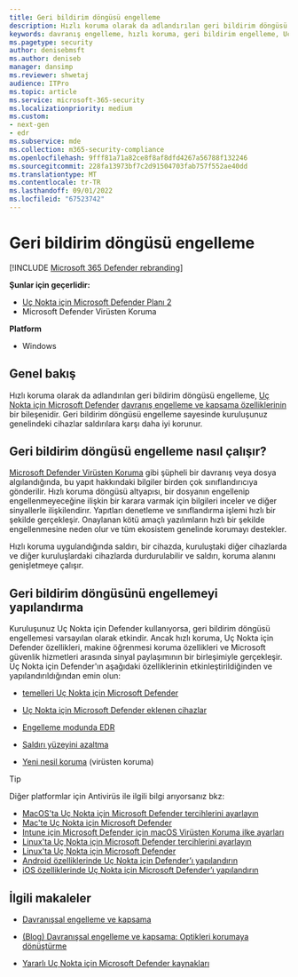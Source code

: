 ```yaml
---
title: Geri bildirim döngüsü engelleme
description: Hızlı koruma olarak da adlandırılan geri bildirim döngüsü engelleme, Uç Nokta için Microsoft Defender
keywords: davranış engelleme, hızlı koruma, geri bildirim engelleme, Uç Nokta için Microsoft Defender
ms.pagetype: security
author: denisebmsft
ms.author: deniseb
manager: dansimp
ms.reviewer: shwetaj
audience: ITPro
ms.topic: article
ms.service: microsoft-365-security
ms.localizationpriority: medium
ms.custom:
- next-gen
- edr
ms.subservice: mde
ms.collection: m365-security-compliance
ms.openlocfilehash: 9fff81a71a82ce8f8af8dfd4267a56788f132246
ms.sourcegitcommit: 228fa13973bf7c2d91504703fab757f552ae40dd
ms.translationtype: MT
ms.contentlocale: tr-TR
ms.lasthandoff: 09/01/2022
ms.locfileid: "67523742"
---
```

# <a name="feedback-loop-blocking"></a>Geri bildirim döngüsü engelleme

[!INCLUDE [Microsoft 365 Defender rebranding](../../includes/microsoft-defender.md)]


**Şunlar için geçerlidir:**
- [Uç Nokta için Microsoft Defender Planı 2](https://go.microsoft.com/fwlink/?linkid=2154037)
- Microsoft Defender Virüsten Koruma

**Platform**
- Windows

## <a name="overview"></a>Genel bakış

Hızlı koruma olarak da adlandırılan geri bildirim döngüsü engelleme, [Uç Nokta için Microsoft Defender](/windows/security/threat-protection/) [davranış engelleme ve kapsama özelliklerinin](/microsoft-365/security/defender-endpoint/behavioral-blocking-containment) bir bileşenidir. Geri bildirim döngüsü engelleme sayesinde kuruluşunuz genelindeki cihazlar saldırılara karşı daha iyi korunur. 

## <a name="how-feedback-loop-blocking-works"></a>Geri bildirim döngüsü engelleme nasıl çalışır?

[Microsoft Defender Virüsten Koruma](/windows/security/threat-protection/microsoft-defender-antivirus/microsoft-defender-antivirus-in-windows-10) gibi şüpheli bir davranış veya dosya algılandığında, bu yapıt hakkındaki bilgiler birden çok sınıflandırıcıya gönderilir. Hızlı koruma döngüsü altyapısı, bir dosyanın engellenip engellenmeyeceğine ilişkin bir karara varmak için bilgileri inceler ve diğer sinyallerle ilişkilendirır. Yapıtları denetleme ve sınıflandırma işlemi hızlı bir şekilde gerçekleşir. Onaylanan kötü amaçlı yazılımların hızlı bir şekilde engellenmesine neden olur ve tüm ekosistem genelinde korumayı destekler. 

Hızlı koruma uygulandığında saldırı, bir cihazda, kuruluştaki diğer cihazlarda ve diğer kuruluşlardaki cihazlarda durdurulabilir ve saldırı, koruma alanını genişletmeye çalışır.


## <a name="configuring-feedback-loop-blocking"></a>Geri bildirim döngüsünü engellemeyi yapılandırma

Kuruluşunuz Uç Nokta için Defender kullanıyorsa, geri bildirim döngüsü engellemesi varsayılan olarak etkindir. Ancak hızlı koruma, Uç Nokta için Defender özellikleri, makine öğrenmesi koruma özellikleri ve Microsoft güvenlik hizmetleri arasında sinyal paylaşımının bir birleşimiyle gerçekleşir. Uç Nokta için Defender'ın aşağıdaki özelliklerinin etkinleştirildiğinden ve yapılandırıldığından emin olun:

- [temelleri Uç Nokta için Microsoft Defender](/microsoft-365/security/defender-endpoint/configure-machines-security-baseline)

- [Uç Nokta için Microsoft Defender eklenen cihazlar](/microsoft-365/security/defender-endpoint/onboard-configure)

- [Engelleme modunda EDR ](/microsoft-365/security/defender-endpoint/edr-in-block-mode)

- [Saldırı yüzeyini azaltma](/microsoft-365/security/defender-endpoint/attack-surface-reduction)

- [Yeni nesil koruma](/windows/security/threat-protection/microsoft-defender-antivirus/configure-microsoft-defender-antivirus-features) (virüsten koruma)

> [!TIP]
> Diğer platformlar için Antivirüs ile ilgili bilgi arıyorsanız bkz:
> - [MacOS'ta Uç Nokta için Microsoft Defender tercihlerini ayarlayın](mac-preferences.md)
> - [Mac'te Uç Nokta için Microsoft Defender](microsoft-defender-endpoint-mac.md)
> - [Intune için Microsoft Defender için macOS Virüsten Koruma ilke ayarları](/mem/intune/protect/antivirus-microsoft-defender-settings-macos)
> - [Linux'ta Uç Nokta için Microsoft Defender tercihlerini ayarlayın](linux-preferences.md)
> - [Linux'ta Uç Nokta için Microsoft Defender](microsoft-defender-endpoint-linux.md)
> - [Android özelliklerinde Uç Nokta için Defender’ı yapılandırın](android-configure.md)
> - [iOS özelliklerinde Uç Nokta için Microsoft Defender’ı yapılandırın](ios-configure-features.md)

## <a name="related-articles"></a>İlgili makaleler

- [Davranışsal engelleme ve kapsama](behavioral-blocking-containment.md)

- [(Blog) Davranışsal engelleme ve kapsama: Optikleri korumaya dönüştürme](https://www.microsoft.com/security/blog/2020/03/09/behavioral-blocking-and-containment-transforming-optics-into-protection/)

- [Yararlı Uç Nokta için Microsoft Defender kaynakları](/microsoft-365/security/defender-endpoint/helpful-resources)
